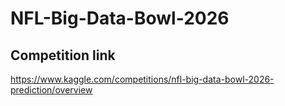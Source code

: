 # NFL-Big-Data-Bowl-2026

## Competition link
https://www.kaggle.com/competitions/nfl-big-data-bowl-2026-prediction/overview

